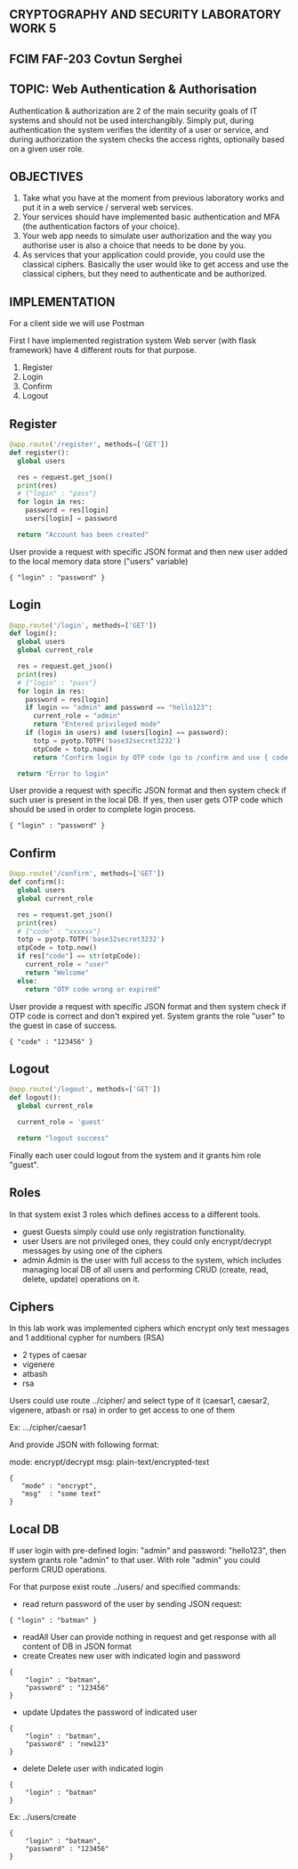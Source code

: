 ## CRYPTOGRAPHY AND SECURITY LABORATORY WORK 5
## FCIM FAF-203 Covtun Serghei


## TOPIC:  Web Authentication & Authorisation

 Authentication & authorization are 2 of the main security goals of IT systems and should not be used interchangibly. Simply put, during authentication the system verifies the identity of a user or service, and during authorization the system checks the access rights, optionally based on a given user role.

## OBJECTIVES

1. Take what you have at the moment from previous laboratory works and put it in a web service / serveral web services.
2. Your services should have implemented basic authentication and MFA (the authentication factors of your choice).
3. Your web app needs to simulate user authorization and the way you authorise user is also a choice that needs to be done by you.
4. As services that your application could provide, you could use the classical ciphers. Basically the user would like to get access and use the classical ciphers, but they need to authenticate and be authorized. 

## IMPLEMENTATION

For a client side we will use Postman 

First I have implemented registration system 
Web server (with flask framework) have 4 different routs for that purpose.

1. Register
2. Login 
3. Confirm
4. Logout

## Register

```python 
@app.route('/register', methods=['GET'])
def register():
  global users

  res = request.get_json() 
  print(res)
  # {"login" : "pass"}
  for login in res:
    password = res[login]
    users[login] = password

  return "Account has been created"
```

User provide a request with specific JSON format and then new user added to the local memory data store ("users" variable)

```
{ "login" : "password" }
```

## Login 

```python 
@app.route('/login', methods=['GET'])
def login():
  global users
  global current_role   

  res = request.get_json() 
  print(res)
  # {"login" : "pass"}
  for login in res:
    password = res[login]
    if login == "admin" and password == "hello123":
      current_role = "admin"
      return "Entered privileged mode"
    if (login in users) and (users[login] == password):
      totp = pyotp.TOTP('base32secret3232')
      otpCode = totp.now()
      return "Confirm login by OTP code (go to /confirm and use { code : "+ otpCode + " })"

  return "Error to login"

```

User provide a request with specific JSON format and then system check if such user is present in the local DB. If yes, then user gets OTP code which should be used in order to complete login process. 

```
{ "login" : "password" }
```

## Confirm 

```python 
@app.route('/confirm', methods=['GET'])
def confirm():   
  global users
  global current_role

  res = request.get_json()
  print(res) 
  # {"code" : "xxxxxx"}
  totp = pyotp.TOTP('base32secret3232')
  otpCode = totp.now()
  if res["code"] == str(otpCode):
    current_role = "user" 
    return "Welcome"
  else:
    return "OTP code wrong or expired"
```
User provide a request with specific JSON format and then system check if OTP code is correct and don't expired yet. System grants the role "user" to the guest in case of success.

```
{ "code" : "123456" }
```

## Logout 

```python 
@app.route('/logout', methods=['GET'])
def logout():
  global current_role

  current_role = 'guest'

  return "logout success"
```

Finally each user could logout from the system and it grants him role "guest". 

## Roles 

In that system exist 3 roles which defines access to a different tools. 
- guest 
Guests simply could use only registration functionality.
- user
Users are not privileged ones, they could only encrypt/decrypt messages by using one of the ciphers
- admin 
Admin is the user with full access to the system, which includes managing local DB of all users and performing CRUD (create, read, delete, update) operations on it.

## Ciphers 

In this lab work was implemented ciphers which encrypt only text messages and 1 additional cypher for numbers (RSA)

- 2 types of caesar 
- vigenere
- atbash 
- rsa

Users could use route ../cipher/ and select type of it (caesar1, caesar2, vigenere, atbash or rsa) in order to get access to one of them 

Ex: .../cipher/caesar1

And provide JSON with following format:

mode: encrypt/decrypt 
msg: plain-text/encrypted-text

```
{ 
   "mode" : "encrypt", 
   "msg"  : "some text"
}
```

## Local DB 

If user login with pre-defined login: "admin" and password: "hello123", then system grants role "admin" to that user. With role "admin" you could perform CRUD operations.

For that purpose exist route ../users/ and specified commands: 
- read
return password of the user by sending JSON request:

```
{ "login" : "batman" }
```
- readAll
User can provide nothing in request and get response with all content of DB in JSON format 
- create
Creates new user with indicated login and password
```
{
    "login" : "batman",
    "password" : "123456"
}
```
- update 
Updates the password of indicated user
```
{
    "login" : "batman",
    "password" : "new123"
}
```
- delete 
Delete user with indicated login

```
{
    "login" : "batman"
}
```
Ex: ../users/create
```
{
    "login" : "batman",
    "password" : "123456"
}
```
